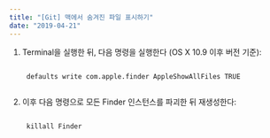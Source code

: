 ```yaml
---
title: "[Git] 맥에서 숨겨진 파일 표시하기"
date: "2019-04-21"
---
```


1. Terminal을 실행한 뒤, 다음 명령을 실행한다 (OS X 10.9 이후 버전 기준):

    <code>
    defaults write com.apple.finder AppleShowAllFiles TRUE
    </code>

1. 이후 다음 명령으로 모든 Finder 인스턴스를 파괴한 뒤 재생성한다:

    <code>
    killall Finder
    </code>
